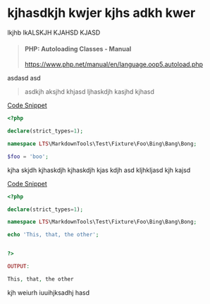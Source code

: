 # kjhasdkjh kwjer kjhs adkh kwer

lkjhb lkALSKJH KJAHSD KJASD

> #### PHP: Autoloading Classes - Manual 
> https://www.php.net/manual/en/language.oop5.autoload.php

asdasd asd 

> asdkjh aksjhd khjasd
> ljhaskdjh kasjhd kjhasd

[Code Snippet](./../../Bing/Bang/Bong/Blah.php)

```php
<?php

declare(strict_types=1);

namespace LTS\MarkdownTools\Test\Fixture\Foo\Bing\Bang\Bong;

$foo = 'boo';

```


kjha skjdh kjhaskdjh 
kjhaskdjh kjas kdjh asd
kljhkljasd kjh kajsd

[Code Snippet](./../../Bing/Bang/Bong/Boo.php)

```php
<?php

declare(strict_types=1);

namespace LTS\MarkdownTools\Test\Fixture\Foo\Bing\Bang\Bong;

echo 'This, that, the other';


?>

OUTPUT:

This, that, the other

```


kjh weiurh iuuihjksadhj hasd
